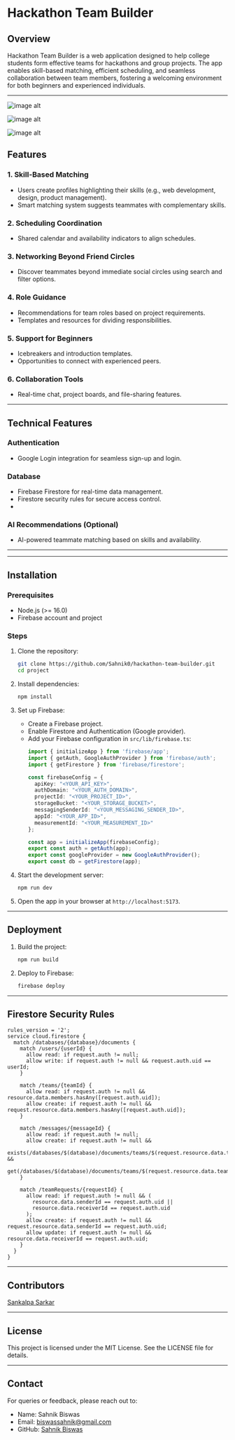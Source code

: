 # Hackathon Team Builder

## Overview
Hackathon Team Builder is a web application designed to help college students form effective teams for hackathons and group projects. The app enables skill-based matching, efficient scheduling, and seamless collaboration between team members, fostering a welcoming environment for both beginners and experienced individuals.

---



![image alt](https://github.com/Sahnik0/Team-Up/blob/5ee2ff82681fb08723e175db6fd3783b9a12b6c2/WhatsApp%20Image%202025-01-26%20at%2021.21.49_0095e22f.jpg)



![image alt](https://github.com/Sahnik0/Team-Up/blob/d3a5af315e6510d96187a6452d18adaea59a6e9a/WhatsApp%20Image%202025-01-26%20at%2021.22.27_9a591684.jpg)



![image alt](https://github.com/Sahnik0/Team-Up/blob/493fa5e6d0aa5b7bf732860e3954901545e65f08/WhatsApp%20Image%202025-01-26%20at%2021.22.54_fae6dd5a.jpg)




## Features
### 1. **Skill-Based Matching**
- Users create profiles highlighting their skills (e.g., web development, design, product management).
- Smart matching system suggests teammates with complementary skills.

### 2. **Scheduling Coordination**
- Shared calendar and availability indicators to align schedules.

### 3. **Networking Beyond Friend Circles**
- Discover teammates beyond immediate social circles using search and filter options.

### 4. **Role Guidance**
- Recommendations for team roles based on project requirements.
- Templates and resources for dividing responsibilities.

### 5. **Support for Beginners**
- Icebreakers and introduction templates.
- Opportunities to connect with experienced peers.

### 6. **Collaboration Tools**
- Real-time chat, project boards, and file-sharing features.

---

## Technical Features
### **Authentication**
- Google Login integration for seamless sign-up and login.

### **Database**
- Firebase Firestore for real-time data management.
- Firestore security rules for secure access control.
- 

### **AI Recommendations (Optional)**
- AI-powered teammate matching based on skills and availability.

---

---

## Installation

### Prerequisites
- Node.js (>= 16.0)
- Firebase account and project

### Steps
1. Clone the repository:
   ```bash
   git clone https://github.com/Sahnik0/hackathon-team-builder.git
   cd project
   ```

2. Install dependencies:
   ```bash
   npm install
   ```

3. Set up Firebase:
   - Create a Firebase project.
   - Enable Firestore and Authentication (Google provider).
   - Add your Firebase configuration in `src/lib/firebase.ts`:
     ```typescript
     import { initializeApp } from 'firebase/app';
     import { getAuth, GoogleAuthProvider } from 'firebase/auth';
     import { getFirestore } from 'firebase/firestore';

     const firebaseConfig = {
       apiKey: "<YOUR_API_KEY>",
       authDomain: "<YOUR_AUTH_DOMAIN>",
       projectId: "<YOUR_PROJECT_ID>",
       storageBucket: "<YOUR_STORAGE_BUCKET>",
       messagingSenderId: "<YOUR_MESSAGING_SENDER_ID>",
       appId: "<YOUR_APP_ID>",
       measurementId: "<YOUR_MEASUREMENT_ID>"
     };

     const app = initializeApp(firebaseConfig);
     export const auth = getAuth(app);
     export const googleProvider = new GoogleAuthProvider();
     export const db = getFirestore(app);
     ```

4. Start the development server:
   ```bash
   npm run dev
   ```

5. Open the app in your browser at `http://localhost:5173`.

---

## Deployment
1. Build the project:
   ```bash
   npm run build
   ```

2. Deploy to Firebase:
   ```bash
   firebase deploy
   ```

---

## Firestore Security Rules
```firestore
rules_version = '2';
service cloud.firestore {
  match /databases/{database}/documents {
    match /users/{userId} {
      allow read: if request.auth != null;
      allow write: if request.auth != null && request.auth.uid == userId;
    }

    match /teams/{teamId} {
      allow read: if request.auth != null && resource.data.members.hasAny([request.auth.uid]);
      allow create: if request.auth != null && request.resource.data.members.hasAny([request.auth.uid]);
    }

    match /messages/{messageId} {
      allow read: if request.auth != null;
      allow create: if request.auth != null &&
        exists(/databases/$(database)/documents/teams/$(request.resource.data.teamId)) &&
        get(/databases/$(database)/documents/teams/$(request.resource.data.teamId)).data.members.hasAny([request.auth.uid]);
    }

    match /teamRequests/{requestId} {
      allow read: if request.auth != null && (
        resource.data.senderId == request.auth.uid ||
        resource.data.receiverId == request.auth.uid
      );
      allow create: if request.auth != null && request.resource.data.senderId == request.auth.uid;
      allow update: if request.auth != null && resource.data.receiverId == request.auth.uid;
    }
  }
}
```

---

## Contributors
[Sankalpa Sarkar](https://github.com/sanks011)

---

## License
This project is licensed under the MIT License. See the LICENSE file for details.

---

## Contact
For queries or feedback, please reach out to:
- Name: Sahnik Biswas
- Email: biswassahnik@gmail.com
- GitHub: [Sahnik Biswas](https://github.com/Sahnik0)

